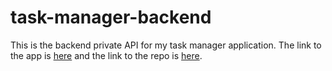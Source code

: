 # task-manager-backend

This is the backend private API for my task manager application. The link to the app is [here](http://task-manager-project-frontend.s3-website.us-east-2.amazonaws.com) and the link
to the repo is [here](https://github.com/dredawkins11/task-manager-frontend).

